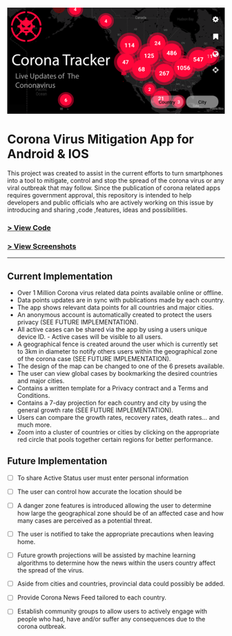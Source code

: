 ![Banner](/assets/banner.png)

# Corona Virus Mitigation App for Android & IOS

This project was created to assist in the current efforts to turn smartphones into a tool to mitigate, control and stop the spread of the corona virus or any viral outbreak that may follow.
Since the publication of corona related apps requires government approval, this repository is intended to help developers and public officials who are actively working on this issue by introducing and sharing ,code ,features, ideas and possibilities. 

### [> View Code ](AppCode)
### [> View Screenshots](screenshots)
<hr />

## Current Implementation 

- Over 1 Million Corona virus related data points available online or offline. 
- Data points updates are in sync with publications made by each country.
- The app shows relevant data points for all countries and major cities. 
- An anonymous account is automatically created to protect the users privacy (SEE FUTURE IMPLEMENTATION).
- All active cases can be shared via the app by using a users unique device ID. - Active cases will be visible to all users.
- A geographical fence is created around the user which is currently set to 3km in diameter to notify others users within the geographical zone of the corona case (SEE FUTURE IMPLEMENTATION).
- The design of the map can be changed to one of the 6 presets available.
- The user can view global cases by bookmarking the desired countries and major cities. 
- Contains a written template for a Privacy contract and a Terms and Conditions.
- Contains a 7-day projection for each country and city by using the general growth rate (SEE FUTURE IMPLEMENTATION).
- Users can compare the growth rates, recovery rates, death rates... and much more.
- Zoom into a cluster of countries or cities by clicking on the appropriate red circle that pools together certain regions for better performance.  


## Future Implementation
- [ ] To share Active Status user must enter personal information 
- [ ] The user can control how accurate the location should be 
- [ ] A danger zone features is introduced allowing the user to determine how large the geographical zone should be of an affected case and how many cases are perceived as a potential threat.
- [ ] The user is notified to take the appropriate precautions when leaving home.
- [ ] Future growth projections will be assisted by machine learning algorithms to determine how the news within the users country affect the spread of the virus.
- [ ] Aside from cities and countries, provincial data could possibly be added.
- [ ] Provide Corona News Feed tailored to each country.
- [ ] Establish community groups to allow users to actively engage with people who had, have and/or suffer any consequences due to the corona outbreak. 


